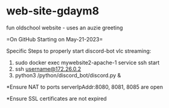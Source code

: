 # web-site-gdaym8
 fun oldschool website - uses an auzie greeting

=On GitHub Starting on May-21-2023=




Specific Steps to properly start discord-bot vlc streaming:
1. sudo docker exec mywebsite2-apache-1 service ssh start
2. ssh username@172.26.0.2
3. python3 /python/discord_bot/discord.py &


*Ensure NAT to ports serverIpAddr:8080, 8081, 8085 are open 

*Ensure SSL certificates are not expired 


